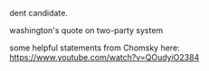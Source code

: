 dent candidate.

washington's quote on two-party system


some helpful statements from Chomsky here: https://www.youtube.com/watch?v=QOudyiO2384
